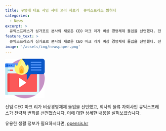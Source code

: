 ```yaml
---
title: 구영배 대표 사임 사태 꼬리 자르기  큐익스프레스 밝히다
categories:
  - News
excerpt: >
  큐익스프레스가 싱가포르 본사의 새로운 CEO 마크 리가 비상 경영체제 돌입을 선언했다. 전날 구영배 대표가 사임된 후 임원으로 선임된 마크 리는 현재 상황을 매우 신중하게 살피고 있음을 강조하며, 티몬·위메프 등 국내 물류 사업을 축소하고 동남아시아 등 글로벌 시장을 강화하겠다는 계획을 밝히고 있다. 이에 대한 주주들의 지지를 얻고 안정적인 재무 상태에서 글로벌 성장을 이루겠다는 뜻을 밝혔으나, 구영배 대표의 사임으로 인한 논란이 일고 있다.
feature_text: >
  큐익스프레스가 싱가포르 본사의 새로운 CEO 마크 리가 비상 경영체제 돌입을 선언했다. 전날 구영배 대표가 사임된 후 임원으로 선임된 마크 리는 현재 상황을 매우 신중하게 살피고 있음을 강조하며, 티몬·위메프 등 국내 물류 사업을 축소하고 동남아시아 등 글로벌 시장을 강화하겠다는 계획을 밝히고 있다. 이에 대한 주주들의 지지를 얻고 안정적인 재무 상태에서 글로벌 성장을 이루겠다는 뜻을 밝혔으나, 구영배 대표의 사임으로 인한 논란이 일고 있다.
image: '/assets/img/newspaper.png'
---
```


<p><img src="/assets/img/news.png" alt="rentncar 속보" /></p>

<p>신임 CEO 마크 리가 비상경영체제 돌입을 선언했고, 회사의 물류 자회사인 큐익스프레스가 전략적 변화를 선언했습니다. 이에 대한 상세한 내용을 살펴보겠습니다.</p>
유용한 생활 정보가 필요하시다면, <a href="https://opensis.kr" rel="dofollow">opensis.kr</a>



